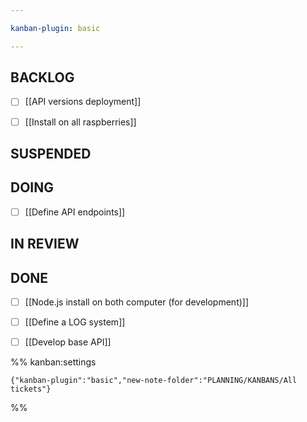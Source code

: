 ```yaml
---

kanban-plugin: basic

---
```


## BACKLOG

- [ ] [[API versions deployment]]
- [ ] [[Install on all raspberries]]


## SUSPENDED



## DOING

- [ ] [[Define API endpoints]]


## IN REVIEW



## DONE

- [ ] [[Node.js install on both computer (for development)]]
- [ ] [[Define a LOG system]]
- [ ] [[Develop base API]]




%% kanban:settings
```
{"kanban-plugin":"basic","new-note-folder":"PLANNING/KANBANS/All tickets"}
```
%%